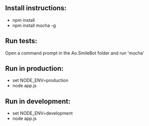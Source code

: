 ## Install instructions:

* npm install
* npm install mocha -g

## Run tests:

Open a command prompt in the Ao.SmileBot folder and run 'mocha'

## Run in production:

* set NODE_ENV=production
* node app.js

## Run in development:

* set NODE_ENV=development
* node app.js